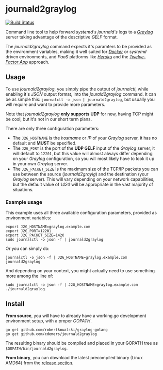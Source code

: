 # journald2graylog

[![Build Status](https://travis-ci.org/cdemers/journald2graylog.svg?branch=master)](https://travis-ci.org/cdemers/journald2graylog)

Command line tool to help forward _systemd's_ _journald's_ logs to a [_Graylog_](https://www.graylog.org/) server taking advantage of the descriptive _GELF_ format.

The _journald2graylog_ command expects it's paramters to be provided as the environment variables, making it well suited for [_Docker_](https://www.docker.com/) or _systemd_ driven environments, and _PaaS_ platforms like [_Heroku_](https://www.heroku.com/) and the [_Twelve-Factor App_](http://12factor.net/config) approach.

## Usage

To use _journald2graylog_, you simply pipe the output of _journalctl_, while enabling it's _JSON_ output format, into the _jourald2graylog_ command.  It can be as simple this: `journalctl -o json | journald2graylog`, but usually you will require and want to provide more parameters.

Note that _journald2graylog_ **only supports UDP** for now, having TCP might be cool, but it's not in our short term plans.

There are only three configuration parameters:
* The `J2G_HOSTNAME` is the _hostname_ or _IP_ of your _Graylog_ server, it has no default and **MUST** be specified.
* The `J2G_PORT` is the port of the **UDP GELF** input of the _Graylog_ server, it will default to `12201`, but this value will almost always differ depending on your _Graylog_ configuration, so you will most likely have to look it up in your own _Graylog_ server.
* The `J2G_PACKET_SIZE` is the maximum size of the TCP/IP packets you can use between the source (_journald2graylg_) and the destination (your _Graylog_ server). This will vary depending on your network capabilities, but the default value of _1420_ will be appropriate in the vast majority of situations.

### Example usage
This example uses all three available configuration parameters, provided as environment variables:

```
export J2G_HOSTNAME=graylog.example.com
export J2G_PORT=12201
export J2G_PACKET_SIZE=1420
sudo journalctl -o json -f | journald2graylog 
```
Or you can simply do:

```
journalctl -o json -f | J2G_HOSTNAME=graylog.example.com journald2graylog 
```
And depending on your context, you might actually need to use something more among the line of:

```
sudo journalctl -o json -f | J2G_HOSTNAME=graylog.example.com ./journald2graylog
```

## Install

**From source**, you will have to already have a working _go_ development environment setup, with a proper _GOPATH_.

```
go get github.com/robertkowalski/graylog-golang
go get github.com/cdemers/journald2graylog
```
The resulting binary should be compiled and placed in your GOPATH tree as `$GOPATH/bin/journald2graylog`.

**From binary**, you can download the latest precompiled binary (Linux AMD64) from the [release section](https://github.com/cdemers/journald2graylog/releases).
